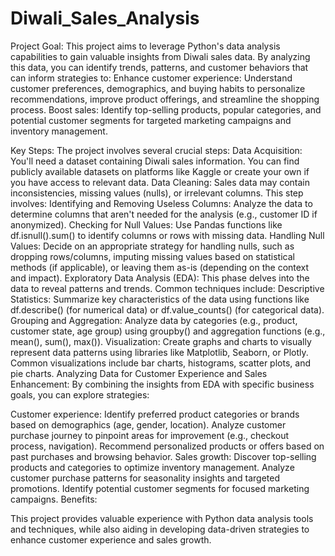 # Diwali_Sales_Analysis
Project Goal:
This project aims to leverage Python's data analysis capabilities to gain valuable insights from Diwali sales data. By analyzing this data, you can identify trends, patterns, and customer behaviors that can inform strategies to:
Enhance customer experience: Understand customer preferences, demographics, and buying habits to personalize recommendations, improve product offerings, and streamline the shopping process.
Boost sales: Identify top-selling products, popular categories, and potential customer segments for targeted marketing campaigns and inventory management.

Key Steps:
The project involves several crucial steps:
Data Acquisition: You'll need a dataset containing Diwali sales information. You can find publicly available datasets on platforms like Kaggle or create your own if you have access to relevant data.
Data Cleaning: Sales data may contain inconsistencies, missing values (nulls), or irrelevant columns. This step involves:
Identifying and Removing Useless Columns: Analyze the data to determine columns that aren't needed for the analysis (e.g., customer ID if anonymized).
Checking for Null Values: Use Pandas functions like df.isnull().sum() to identify columns or rows with missing data.
Handling Null Values: Decide on an appropriate strategy for handling nulls, such as dropping rows/columns, imputing missing values based on statistical methods (if applicable), or leaving them as-is (depending on the context and impact).
Exploratory Data Analysis (EDA): This phase delves into the data to reveal patterns and trends. Common techniques include:
Descriptive Statistics: Summarize key characteristics of the data using functions like df.describe() (for numerical data) or df.value_counts() (for categorical data).
Grouping and Aggregation: Analyze data by categories (e.g., product, customer state, age group) using groupby() and aggregation functions (e.g., mean(), sum(), max()).
Visualization: Create graphs and charts to visually represent data patterns using libraries like Matplotlib, Seaborn, or Plotly. Common visualizations include bar charts, histograms, scatter plots, and pie charts.
Analyzing Data for Customer Experience and Sales Enhancement:
By combining the insights from EDA with specific business goals, you can explore strategies:

Customer experience:
Identify preferred product categories or brands based on demographics (age, gender, location).
Analyze customer purchase journey to pinpoint areas for improvement (e.g., checkout process, navigation).
Recommend personalized products or offers based on past purchases and browsing behavior.
Sales growth:
Discover top-selling products and categories to optimize inventory management.
Analyze customer purchase patterns for seasonality insights and targeted promotions.
Identify potential customer segments for focused marketing campaigns.
Benefits:

This project provides valuable experience with Python data analysis tools and techniques, while also aiding in developing data-driven strategies to enhance customer experience and sales growth.
